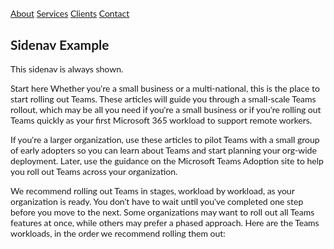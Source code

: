 <!DOCTYPE html>
<html>
<head>
<meta name="viewport" content="width=device-width, initial-scale=1">
<style>
body {
  font-family: "Lato", sans-serif;
}

.sidenav {
  height: 100%;
  width: 200px;
  position: fixed;
  z-index: 1;
  top: 0;
  left: 0;
  background-color: #111;
  overflow-x: hidden;
  padding-top: 20px;
}

.sidenav a {
  padding: 6px 6px 6px 32px;
  text-decoration: none;
  font-size: 25px;
  color: #818181;
  display: block;
}

.sidenav a:hover {
  color: #f1f1f1;
}

.main {
  margin-left: 200px; /* Same as the width of the sidenav */
}

@media screen and (max-height: 450px) {
  .sidenav {padding-top: 15px;}
  .sidenav a {font-size: 18px;}
}
</style>
</head>
<body>

<div class="sidenav">
  <a href="#">About</a>
  <a href="#">Services</a>
  <a href="#">Clients</a>
  <a href="#">Contact</a>
</div>

<div class="main">
  <h2>Sidenav Example</h2>
  <p>This sidenav is always shown.</p>
</div>
   
</body>
</html> 
Start here
Whether you're a small business or a multi-national, this is the place to start rolling out Teams. These articles will guide you through a small-scale Teams rollout, which may be all you need if you're a small business or if you're rolling out Teams quickly as your first Microsoft 365 workload to support remote workers.

If you're a larger organization, use these articles to pilot Teams with a small group of early adopters so you can learn about Teams and start planning your org-wide deployment. Later, use the guidance on the Microsoft Teams Adoption site to help you roll out Teams across your organization.

We recommend rolling out Teams in stages, workload by workload, as your organization is ready. You don't have to wait until you've completed one step before you move to the next. Some organizations may want to roll out all Teams features at once, while others may prefer a phased approach. Here are the Teams workloads, in the order we recommend rolling them out:
